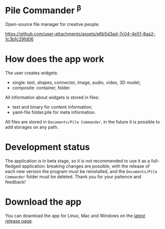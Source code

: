# Pile Commander <sup>β</sup>

Open-source file manager for creative people.

https://github.com/user-attachments/assets/e6b5d3ad-7c04-4e51-8aa2-1c3bfc29fd06

# How does the app work

The user creates widgets:
- single: text, shapes, connector, image, audio, video, 3D model;
- composite: container, folder.

All information about widgets is stored in files:
- text and binary for content information;
- yaml-file folder.pile for meta information.

All files are stored in ```Documents/Pile Commander```, in the future it is possible to add storages on any path.

# Development status

The application is in beta stage, so it is not recommended to use it as a full-fledged application: breaking changes are possible, with the release of each new version the program must be reinstalled, and the ```Documents/Pile Commander``` folder must be deleted. Thank you for your patience and feedback!

# Download the app

You can download the app for Linux, Mac and Windows on the [latest release page](https://github.com/a-matyukh/pile-commander/releases/tag/v0.9.0).
